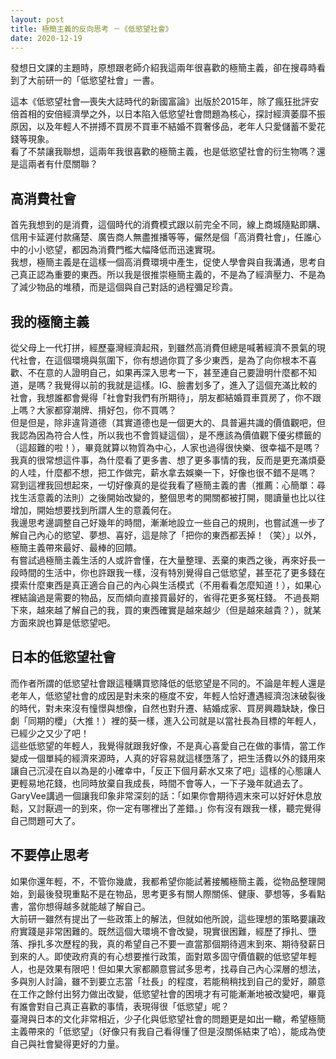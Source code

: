 ```yaml
---
layout: post
title: 極簡主義的反向思考 －《低慾望社會》
date: 2020-12-19
---
```

發想日文課的主題時，原想跟老師介紹我這兩年很喜歡的極簡主義，卻在搜尋時看到了大前研一的「低慾望社會」一書。

這本《低慾望社會—喪失大誌時代的新國富論》出版於2015年，除了瘋狂批評安倍首相的安倍經濟學之外，以日本陷入低慾望社會問題為核心，探討經濟萎靡不振原因，以及年輕人不拼搏不買房不買車不結婚不買奢侈品，老年人只愛儲蓄不愛花錢等現象。  
看了不禁讓我聯想，這兩年我很喜歡的極簡主義，也是低慾望社會的衍生物嗎？還是這兩者有什麼關聯？


## 高消費社會
首先我想到的是消費，這個時代的消費模式跟以前完全不同，線上商城隨點即購、信用卡延遲付款痛楚、廣告商人無盡推播等等，儼然是個「高消費社會」，任誰心中的小小慾望，都因為消費門檻大幅降低而迅速實現。  
我想，極簡主義是在這樣一個高消費環境中產生，促使人學會與自我溝通，思考自己真正認為重要的東西。所以我是很推崇極簡主義的，不是為了經濟壓力、不是為了減少物品的堆積，而是這個與自己對話的過程彌足珍貴。

## 我的極簡主義
從父母上一代打拼，經歷臺灣經濟起飛，到雖然高消費但總是喊著經濟不景氣的現代社會，在這個環境與氛圍下，你有想過你買了多少東西，是為了向你根本不喜歡、不在意的人證明自己，如果再深入思考一下，甚至連自己要證明什麼都不知道，是嗎？我覺得以前的我就是這樣。IG、臉書划多了，進入了這個充滿比較的社會，我想誰都會覺得「社會對我們有所期待」，朋友都結婚買車買房了，你不跟上嗎？大家都穿潮牌、揹好包，你不買嗎？  
但是但是，除非違背道德（其實道德也是一個更大的、具普遍共識的價值觀吧，但我認為因為符合人性，所以我也不會質疑這個），是不應該為價值觀下優劣標籤的（這超難的啦！），畢竟就算以物質為中心，人家也過得很快樂、很幸福不是嗎？我真的很常想這件事，為什麼看了更多書、想了更多事情的我，反而是更充滿煩憂的人哇，什麼都不想，把工作做完，薪水拿去娛樂一下，好像也很不錯不是嗎？  
寫到這裡我回想起來，一切好像真的是從我看了極簡主義的書（推薦：心簡單：尋找生活意義的法則）之後開始改變的，整個思考的開關都被打開，閱讀量也比以往增加，開始想要找到所謂人生的意義何在。  
我邊思考邊調整自己好幾年的時間，漸漸地設立一些自己的規則，也嘗試進一步了解自己內心的慾望、夢想、喜好，這是除了「把你的東西都丟掉！（笑）」以外，極簡主義帶來最好、最棒的回饋。  
有嘗試過極簡主義生活的人或許會懂，在大量整理、丟棄的東西之後，再來好長一段時間的生活中，你也許跟我一樣，沒有特別覺得自己低慾望，甚至花了更多錢在摸索什麼東西是真正適合自己的內心與生活模式（不用看看怎麼知道！），如果心裡結論過是需要的物品，反而傾向直接買最好的，省得花更多冤枉錢。
不過長期下來，越來越了解自己的我，買的東西確實是越來越少（但是越來越貴？），就某方面來說也算是低慾望吧。


## 日本的低慾望社會
而作者所謂的低慾望社會跟這種購買慾降低的低慾望是不同的。不論是年輕人還是老年人，低慾望社會的成因是對未來的極度不安，年輕人恰好遭遇經濟泡沫破裂後的時代，對未來沒有憧憬與想像，自然也對升遷、結婚成家、買房興趣缺缺，像日劇「同期的櫻」（大推！）裡的葵一樣，進入公司就是以當社長為目標的年輕人，已經少之又少了吧！  
這些低慾望的年輕人，我覺得就跟我好像，不是真心喜愛自己在做的事情，當工作變成一個單純的經濟來源時，人真的好容易就這樣墮落了，把生活費以外的錢用來讓自己沉浸在自以為是的小確幸中，「反正下個月薪水又來了吧」這樣的心態讓人更輕易地花錢，也同時放棄自我成長，時間不會等人，一下子幾年就過去了。  
GaryVee講過一個讓我印象非常深刻的話：「如果你會期待週末來可以好好休息放鬆，又討厭週一的到來，你一定有哪裡出了差錯。」你有沒有跟我一樣，聽完覺得自己問題可大了。


## 不要停止思考
如果你還年輕，不，不管你幾歲，我都希望你能試著接觸極簡主義，從物品整理開始，到最後發現重點不是在物品，思考更多有關人際關係、健康、夢想等，多看點書，當你想得越多就能越了解自己。  
大前研一雖然有提出了一些政策上的解法，但就如他所說，這些理想的策略要讓政府實踐是非常困難的。既然這個大環境不會改變，現實很困難，經歷了掙扎、墮落、掙扎多次歷程的我，真的希望自己不要一直當那個期待週末到來、期待發薪日到來的人。即使政府真的有心想要推行政策，面對眾多固守價值觀的低慾望年輕人，也是效果有限吧！但如果大家都願意嘗試多思考，找尋自己內心深層的想法，多與別人討論，雖不到要立志當「社長」的程度，若能稍稍找到自己的愛好，願意在工作之餘付出努力做出改變，低慾望社會的困境才有可能漸漸地被改變吧，畢竟有誰會對自己真正喜歡的事情，表現得很「低慾望」呢？  
臺灣與日本的文化非常相近，少子化與低慾望社會的問題更是如出一轍，希望極簡主義帶來的「低慾望」（好像只有我自己看得懂了但是沒關係結束了哈），能成為使自己與社會變得更好的力量。